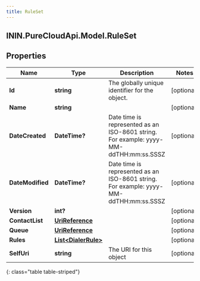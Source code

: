 ```yaml
---
title: RuleSet
---
```

## ININ.PureCloudApi.Model.RuleSet

## Properties

|Name | Type | Description | Notes|
|------------ | ------------- | ------------- | -------------|
| **Id** | **string** | The globally unique identifier for the object. | [optional] |
| **Name** | **string** |  | [optional] |
| **DateCreated** | **DateTime?** | Date time is represented as an ISO-8601 string. For example: yyyy-MM-ddTHH:mm:ss.SSSZ | [optional] |
| **DateModified** | **DateTime?** | Date time is represented as an ISO-8601 string. For example: yyyy-MM-ddTHH:mm:ss.SSSZ | [optional] |
| **Version** | **int?** |  | [optional] |
| **ContactList** | [**UriReference**](UriReference.html) |  | [optional] |
| **Queue** | [**UriReference**](UriReference.html) |  | [optional] |
| **Rules** | [**List&lt;DialerRule&gt;**](DialerRule.html) |  | [optional] |
| **SelfUri** | **string** | The URI for this object | [optional] |
{: class="table table-striped"}


